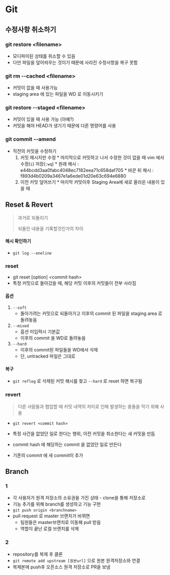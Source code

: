 # Git

## 수정사항 취소하기

### git restore \<filename>

* 모디파이된 상태를 취소할 수 있음
* 다만 파일을 덮어씌우는 것이기 때문에 사라진 수정사항을 복구 못함



### git rm --cached \<filename>

* 커밋이 없을 때 사용가능
* staging area 에 있는 파일을 WD 로 이동시키기



### git restore --staged \<filename>

* 커밋이 있을 때 사용 가능 (아예?)
* 커밋을 해야 HEAD가 생기기 때문에 다른 명령어를 사용



### git commit --amend

* 직전의 커밋을 수정하기
  	1. 커밋 메시지만 수정
      * 마지막으로 커밋하고 나서 수정한 것이 없을 때 vim 에서 수정(`i`) 저장(`:wq`)
      * 원래 해시 : e44bcdd3aa0fabc4048ec7182eea71c658daf705
      * 바꾼 뒤 해시 : f893d4b0209a3467e1a6ede01d20e63c694e6880
  	2. 이전 커밋 덮어쓰기
      * 마지막 커밋이후 Staging Area에 새로 올라온 내용이 있을 때



## Reset & Revert

> 과거로 되돌리기
>
> 되돌린 내용을 기록할것인가의 차이

#### 해시 확인하기

* `git log --oneline`

### reset

* git reset [option] \<commit hash>
* 특정 커밋으로 돌아갔을 때, 해당 커밋 이후의 커밋들이 전부 사라짐

#### 옵션

1. `--soft`
   * 돌아가려는 커밋으로 되돌아가고 이후의 commit 된 파일을 staging area 로 돌려놓음
2. `--mixed`
   * 옵션 미입력시 기본값
   * 이후의 commit 을 WD로 돌려놓음
3. `--hard`
   * 이후의 commit된 파일들을 WD에서 삭제
   * 단, untracked 파일은 그대로

#### 복구

* `git reflog` 로 삭제된 커밋 해시를 찾고 `--hard` 로 reset 하면 복구됨



### revert

> 다른 사람들과 협업할 때 커밋 내역의 차이로 인해 발생하는 충돌을 막기 위해 사용

* `git revert <commit hash>`
* 특정 사건을 없었던 일로 한다는 행위, 이전 커밋을 취소한다는 새 커밋을 만듬

* commit hash 에 해당하는 commit 을 없었던 일로 만든다
* 기존의 commit 에 새 commit이 추가



## Branch

### 1

* 각 사용자가 원격 저장소의 소유권을 가진 상태 - clone을 통해 저장소로
* 기능 추가를 위해 branch를 생성하고 기능 구현
* `git push origin <branchname>`
* pull request 로 master 브랜치가 바뀌면
  * 팀원들은 master브랜치로 이동해 pull 받음
  * 역할이 끝난 로컬 브랜치를 삭제

### 2

* repository를 복제 후 클론
* `git remote add upstream [원본url]` 으로 원본 원격저장소와 연결
* 복제본에 push후 오픈소스 원격 저장소로 PR을 보냄